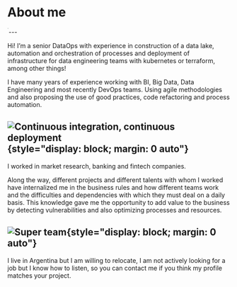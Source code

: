 
# About me

<img src="../assets/images/20210608_105112.jpg" alt="Max" style="zoom:6%;" align="left" class="circle">   
---  

Hi! 
I’m a senior DataOps with experience in construction of a data lake, automation and orchestration of processes and deployment of infrastructure for data engineering teams with kubernetes or terraform, among other things!

I have many years of experience working with BI, Big Data, Data Engineering and most recently DevOps teams.
Using agile methodologies and also proposing the use of good practices, code refactoring and process automation.

![Continuous integration, continuous deployment](../assets/images/cicd.png){style="display: block; margin: 0 auto"}
---
I worked in market research, banking and fintech companies.

Along the way, different projects and different talents with whom I worked have internalized me in the business rules and how different teams work and the difficulties and dependencies with which they must deal on a daily basis.
This knowledge gave me the opportunity to add value to the business by detecting vulnerabilities and also optimizing processes and resources.

![Super team](../assets/images/super-team.jpeg){style="display: block; margin: 0 auto"}
---
I live in Argentina but I am willing to relocate, I am not actively looking for a job but I know how to listen, so you can contact me if you think my profile matches your project.
